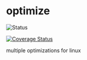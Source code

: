 optimize
========

![Status](https://api.travis-ci.org/sinfallas/optimize.svg) 

[![Coverage Status](https://coveralls.io/repos/sinfallas/optimize/badge.svg?branch=master&service=github)](https://coveralls.io/github/sinfallas/optimize?branch=master)

multiple optimizations for linux
